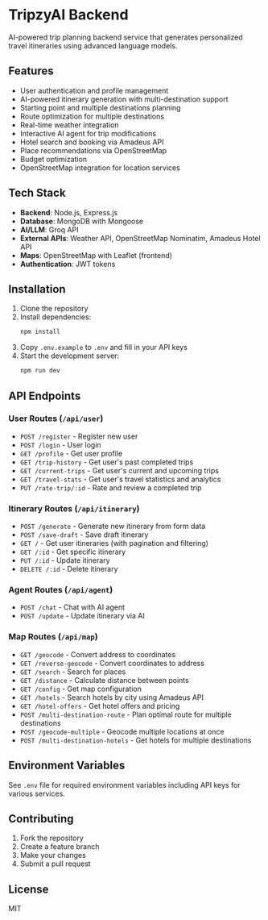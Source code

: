 # TripzyAI Backend

AI-powered trip planning backend service that generates personalized travel itineraries using advanced language models.

## Features

- User authentication and profile management
- AI-powered itinerary generation with multi-destination support
- Starting point and multiple destinations planning
- Route optimization for multiple destinations
- Real-time weather integration
- Interactive AI agent for trip modifications
- Hotel search and booking via Amadeus API
- Place recommendations via OpenStreetMap
- Budget optimization
- OpenStreetMap integration for location services

## Tech Stack

- **Backend**: Node.js, Express.js
- **Database**: MongoDB with Mongoose
- **AI/LLM**: Groq API
- **External APIs**: Weather API, OpenStreetMap Nominatim, Amadeus Hotel API
- **Maps**: OpenStreetMap with Leaflet (frontend)
- **Authentication**: JWT tokens

## Installation

1. Clone the repository
2. Install dependencies:
   ```bash
   npm install
   ```
3. Copy `.env.example` to `.env` and fill in your API keys
4. Start the development server:
   ```bash
   npm run dev
   ```

## API Endpoints

### User Routes (`/api/user`)
- `POST /register` - Register new user
- `POST /login` - User login
- `GET /profile` - Get user profile
- `GET /trip-history` - Get user's past completed trips
- `GET /current-trips` - Get user's current and upcoming trips
- `GET /travel-stats` - Get user's travel statistics and analytics
- `PUT /rate-trip/:id` - Rate and review a completed trip

### Itinerary Routes (`/api/itinerary`)
- `POST /generate` - Generate new itinerary from form data
- `POST /save-draft` - Save draft itinerary
- `GET /` - Get user itineraries (with pagination and filtering)
- `GET /:id` - Get specific itinerary
- `PUT /:id` - Update itinerary
- `DELETE /:id` - Delete itinerary

### Agent Routes (`/api/agent`)
- `POST /chat` - Chat with AI agent
- `POST /update` - Update itinerary via AI

### Map Routes (`/api/map`)
- `GET /geocode` - Convert address to coordinates
- `GET /reverse-geocode` - Convert coordinates to address
- `GET /search` - Search for places
- `GET /distance` - Calculate distance between points
- `GET /config` - Get map configuration
- `GET /hotels` - Search hotels by city using Amadeus API
- `GET /hotel-offers` - Get hotel offers and pricing
- `POST /multi-destination-route` - Plan optimal route for multiple destinations
- `POST /geocode-multiple` - Geocode multiple locations at once
- `POST /multi-destination-hotels` - Get hotels for multiple destinations

## Environment Variables

See `.env` file for required environment variables including API keys for various services.

## Contributing

1. Fork the repository
2. Create a feature branch
3. Make your changes
4. Submit a pull request

## License

MIT
